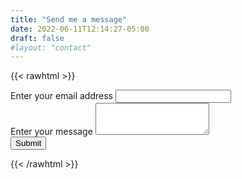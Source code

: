 ```yaml
---
title: "Send me a message"
date: 2022-06-11T12:14:27-05:00
draft: false
#layout: "contact"
---
```


{{< rawhtml >}}

<html>
  <head>
    <!-- Bootstrap CSS -->
    <link href="https://cdn.jsdelivr.net/npm/bootstrap@5.1.3/dist/css/bootstrap.min.css" rel="stylesheet" integrity="sha384-1BmE4kWBq78iYhFldvKuhfTAU6auU8tT94WrHftjDbrCEXSU1oBoqyl2QvZ6jIW3" crossorigin="anonymous">
  </head>
  <body class="container mt-5">
    <form onsubmit="sendContact(event)">
      <div class="mb-3">
        <label for="emailInput" class="form-label">Enter your email address</label>
        <input type="email" class="form-control" id="emailInput">
      </div>
      <div class="mb-3">
        <label for="messageInput" class="form-label">Enter your message</label>
        <textarea class="form-control" id="messageInput" rows="3"></textarea>
      </div>
      <button type="submit" class="btn btn-primary">Submit</button>
    </form>
    <script>
      async function sendContact(ev) {
        ev.preventDefault();
        const senderEmail = document.getElementById('emailInput').value;
        const senderMessage = document.getElementById('messageInput').value;
        const webhookBody = {
          embeds: [{
            title: 'Form Submitted',
            fields: [
              { name: 'Sender', value: senderEmail },
              { name: 'Message', value: senderMessage }
            ]
          }],
        };
        const webhookUrl = 'https://discord.com/api/webhooks/1057097751697035284/3HoirEid1RkBwdyagcx0E6YMNXr-fH6HggiSofB5tQ74D3xbls-owqIBbW6LEbDs1u7l';
        const response = await fetch(webhookUrl, 
        {
          method: 'POST',
          headers: {
            'Content-Type': 'application/json',
          },
          body: JSON.stringify(webhookBody),
        });
        if (response.ok) {
          alert('I have received your message!');
        } else {
          alert('There was an error! Try again later!');
        }
      }
    </script>
  </body>
</html>
{{< /rawhtml >}}
